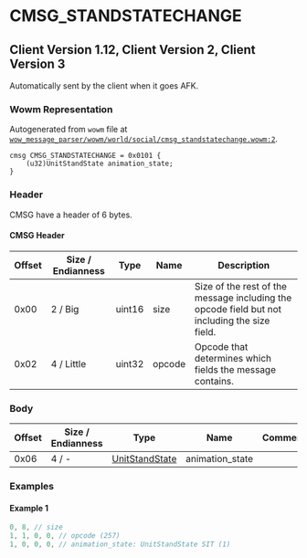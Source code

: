 # CMSG_STANDSTATECHANGE

## Client Version 1.12, Client Version 2, Client Version 3

Automatically sent by the client when it goes AFK.

### Wowm Representation

Autogenerated from `wowm` file at [`wow_message_parser/wowm/world/social/cmsg_standstatechange.wowm:2`](https://github.com/gtker/wow_messages/tree/main/wow_message_parser/wowm/world/social/cmsg_standstatechange.wowm#L2).
```rust,ignore
cmsg CMSG_STANDSTATECHANGE = 0x0101 {
    (u32)UnitStandState animation_state;
}
```
### Header

CMSG have a header of 6 bytes.

#### CMSG Header

| Offset | Size / Endianness | Type   | Name   | Description |
| ------ | ----------------- | ------ | ------ | ----------- |
| 0x00   | 2 / Big           | uint16 | size   | Size of the rest of the message including the opcode field but not including the size field.|
| 0x02   | 4 / Little        | uint32 | opcode | Opcode that determines which fields the message contains.|

### Body

| Offset | Size / Endianness | Type | Name | Comment |
| ------ | ----------------- | ---- | ---- | ------- |
| 0x06 | 4 / - | [UnitStandState](unitstandstate.md) | animation_state |  |

### Examples

#### Example 1

```c
0, 8, // size
1, 1, 0, 0, // opcode (257)
1, 0, 0, 0, // animation_state: UnitStandState SIT (1)
```
